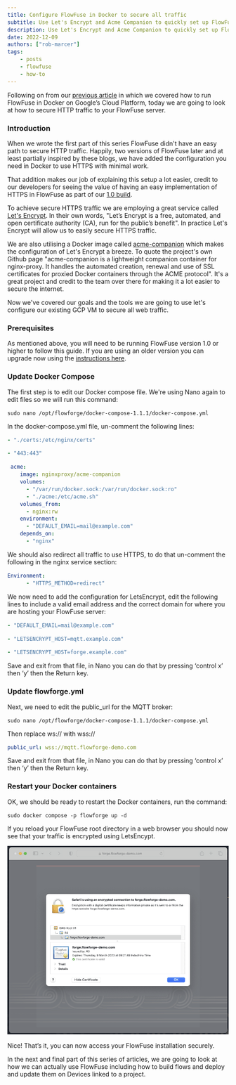 ```yaml
---
title: Configure FlowFuse in Docker to secure all traffic
subtitle: Use Let's Encrypt and Acme Companion to quickly set up FlowFuse to encrypt all traffic
description: Use Let's Encrypt and Acme Companion to quickly set up FlowFuse to encrypt all traffic
date: 2022-12-09
authors: ["rob-marcer"]
tags:
    - posts
    - flowfuse
    - how-to
---
```


Following on from our [previous article](/blog/2022/10/ff-docker-gcp/) in which we covered how to run FlowFuse in Docker on Google’s Cloud Platform, today we are going to look at how to secure HTTP traffic to your FlowFuse server.

<!--more-->

### Introduction

When we wrote the first part of this series FlowFuse didn't have an easy path to secure HTTP traffic. Happily, two versions of FlowFuse later and at least partially inspired by these blogs, we have added the configuration you need in Docker to use HTTPS with minimal work.

That addition makes our job of explaining this setup a lot easier, credit to our developers for seeing the value of having an easy implementation of HTTPS in FlowFuse as part of our [1.0 build](/blog/2022/10/flowforge-1-released/).

To achieve secure HTTPS traffic we are employing a great service called [Let's Encrypt](https://letsencrypt.org/). In their own words, "Let’s Encrypt is a free, automated, and open certificate authority (CA), run for the public’s benefit". In practice Let's Encrypt will allow us to easily secure HTTPS traffic.

We are also utilising a Docker image called [acme-companion](https://github.com/nginx-proxy/acme-companion) which makes the configuration of Let's Encrypt a breeze. To quote the project's own Github page "acme-companion is a lightweight companion container for nginx-proxy. It handles the automated creation, renewal and use of SSL certificates for proxied Docker containers through the ACME protocol". It's a great project and credit to the team over there for making it a lot easier to secure the internet.

Now we've covered our goals and the tools we are going to use let's configure our existing GCP VM to secure all web traffic.

### Prerequisites 

As mentioned above, you will need to be running FlowFuse version 1.0 or higher to follow this guide. If you are using an older version you can upgrade now using the [instructions here](/docs/upgrade/).

### Update Docker Compose

The first step is to edit our Docker compose file. We're using Nano again to edit files so we will run this command:

```
sudo nano /opt/flowforge/docker-compose-1.1.1/docker-compose.yml
```

In the docker-compose.yml file, un-comment the following lines:

```yaml
- "./certs:/etc/nginx/certs"
```
```yaml
- "443:443"
```
```yaml
 acme:
    image: nginxproxy/acme-companion
    volumes:
      - "/var/run/docker.sock:/var/run/docker.sock:ro"
      - "./acme:/etc/acme.sh"
    volumes_from:
      - nginx:rw
    environment:
      - "DEFAULT_EMAIL=mail@example.com"
    depends_on:
      - "nginx"
```


We should also redirect all traffic to use HTTPS, to do that un-comment the following in the nginx service section:


```yaml
Environment:
      - "HTTPS_METHOD=redirect"
```

We now need to add the configuration for LetsEncrypt, edit the following lines to include a valid email address and the correct domain for where you are hosting your FlowFuse server:

```yaml
- "DEFAULT_EMAIL=mail@example.com"
```
```yaml
- "LETSENCRYPT_HOST=mqtt.example.com"
```
```yaml
- "LETSENCRYPT_HOST=forge.example.com"
```

Save and exit from that file, in Nano you can do that by pressing ‘control x’ then ‘y’ then the Return key.

### Update flowforge.yml

Next, we need to edit the public_url for the MQTT broker:
```
sudo nano /opt/flowforge/docker-compose-1.1.1/docker-compose.yml
```
Then replace ws:// with wss://
```yaml
public_url: wss://mqtt.flowforge-demo.com
```
Save and exit from that file, in Nano you can do that by pressing ‘control x’ then ‘y’ then the Return key.

### Restart your Docker containers

OK, we should be ready to restart the Docker containers, run the command:

```
sudo docker compose -p flowforge up -d
```

If you reload your FlowFuse root directory in a web browser you should now see that your traffic is encrypted using LetsEncypt.

![A screenshot from Safari web browser showing that the traffic to FlowFuse is encrypted](./images/https-working.png)

Nice! That’s it, you can now access your FlowFuse installation securely. 

In the next and final part of this series of articles, we are going to look at how we can actually use FlowFuse including how to build flows and deploy and update them on Devices linked to a project.
